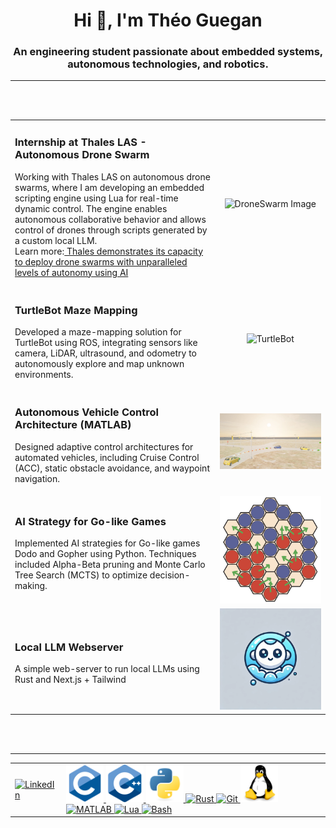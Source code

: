 <h1 align="center">Hi 👋, I'm Théo Guegan</h1>
<h3 align="center">An <b>engineering student</b> passionate about <b>embedded systems</b>, <b>autonomous technologies</b>, and <b>robotics</b>.</h3>

---

<br>
<br>

<table align="center">
    <tr>
        <td style="width: 65%;">
            <h3>Internship at Thales LAS - Autonomous Drone Swarm</h3>
            <p>
                Working with Thales LAS on autonomous drone swarms, where I am developing an embedded scripting engine using Lua for real-time dynamic control.
                The engine enables autonomous collaborative behavior and allows control of drones through scripts generated by a custom local LLM.
                <br>Learn more:<a href="https://www.thalesgroup.com/en/worldwide/defence-and-security/press_release/thales-demonstrates-its-capacity-deploy-drone-swarms" target="_blank">
                    Thales demonstrates its capacity to deploy drone swarms with unparalleled levels of autonomy using AI
                </a>
            </p>
        </td>
        <td style="text-align: center;">
            <img src="https://www.thalesgroup.com/sites/default/files/prezly/images/Design%20sans%20titre%20%281%29_0.png" alt="DroneSwarm Image" style="width: auto; object-fit: cover;">
        </td>
    </tr>
    <tr>
        <td style="width: 65%;">
            <h3>TurtleBot Maze Mapping</h3>
            <p>
                Developed a maze-mapping solution for TurtleBot using ROS, integrating sensors like camera, LiDAR, ultrasound, and odometry to autonomously explore and map unknown environments.
            </p>
        </td>
        <td style="text-align: center;">
            <img src="https://robodyne-services.com/wp-content/uploads/2021/10/turtlebot3.png" alt="TurtleBot" style="width: auto; object-fit: cover;">
        </td>
    </tr>
    <tr>
        <td style="width: 65%;">
            <h3>Autonomous Vehicle Control Architecture (MATLAB)</h3>
            <p>
                Designed adaptive control architectures for automated vehicles, including Cruise Control (ACC), static obstacle avoidance, and waypoint navigation.
            </p>
        </td>
        <td style="text-align: center;">
            <img src="https://github.com/theguega/Autonomous-Vehicles-Decisions-Control/blob/main/doc/doc1.jpg?raw=true" alt="Project Image" style="width: auto; object-fit: cover;">
        </td>
    </tr>
    <tr>
        <td style="width: 65%;">
            <h3>AI Strategy for Go-like Games</h3>
            <p>
                Implemented AI strategies for Go-like games Dodo and Gopher using Python. Techniques included Alpha-Beta pruning and Monte Carlo Tree Search (MCTS) to optimize decision-making.
            </p>
        </td>
        <td style="text-align: center;">
            <img src="https://github.com/theguega/AI-for-Go-like-game/blob/main/doc/dodo.jpg?raw=true" alt="Project Image" style="max-width: 100%; height: auto; object-fit: cover;">
        </td>
    </tr>
    <tr>
        <td style="width: 65%;">
            <h3>Local LLM Webserver</h3>
            <p>
                A simple web-server to run local LLMs using Rust and Next.js + Tailwind
            </p>
        </td>
        <td style="text-align: center;">
            <a href="https://github.com/theguega/Local-LLM-WebServer"><img src="https://github.com/theguega/Local-LLM-WebServer/blob/main/frontend/public/favico.png" alt="Project Image" style="max-width: 100%; height: auto; object-fit: cover;"></a>
        </td>
    </tr>
</table>

<br>
<br>

---
<table align=center style="width: 100%;">
    <tr>
        <td>
            <a href="https://linkedin.com/in/guegan-theo" target="_blank">
                <img src="https://img.icons8.com/ios-filled/50/000000/linkedin.png" alt="LinkedIn" width="60" height="60"/>
            </a>
        </td>
        <td>
            <a href="https://www.cprogramming.com/" target="_blank">
                <img src="https://raw.githubusercontent.com/devicons/devicon/master/icons/c/c-original.svg" alt="C" width="60" height="60"/>
            </a>
            <a href="https://www.w3schools.com/cpp/" target="_blank">
                <img src="https://raw.githubusercontent.com/devicons/devicon/master/icons/cplusplus/cplusplus-original.svg" alt="C++" width="60" height="60"/>
            </a>
            <a href="https://www.python.org" target="_blank">
                <img src="https://raw.githubusercontent.com/devicons/devicon/master/icons/python/python-original.svg" alt="Python" width="60" height="60"/>
            </a>
            <a href="https://www.rust-lang.org" target="_blank">
                <img src="https://static-00.iconduck.com/assets.00/rust-icon-2048x2048-lfzjbuc7.png" alt="Rust" width="60" height="60"/>
            </a>
            <a href="https://git-scm.com/" target="_blank">
                <img src="https://www.vectorlogo.zone/logos/git-scm/git-scm-icon.svg" alt="Git" width="60" height="60"/>
            </a>
            <a href="https://www.linux.org/" target="_blank">
                <img src="https://raw.githubusercontent.com/devicons/devicon/master/icons/linux/linux-original.svg" alt="Linux" width="60" height="60"/>
            </a>
            <a href="https://www.mathworks.com/" target="_blank">
                <img src="https://upload.wikimedia.org/wikipedia/commons/2/21/Matlab_Logo.png" alt="MATLAB" width="60" height="60"/>
            </a>
            <a href="https://www.lua.org/" target="_blank">
                <img src="https://upload.wikimedia.org/wikipedia/commons/c/cf/Lua-Logo.svg" alt="Lua" width="60" height="60"/>
            </a>
            <a href="https://www.gnu.org/savannah-checkouts/gnu/bash/manual/bash.html" target="_blank">
                <img src="https://encrypted-tbn0.gstatic.com/images?q=tbn:ANd9GcS2KKbij-vaM7uwKs7w7uRV3OGczoTnecAhpg&s" alt="Bash" width="60" height="60"/>
            </a>
        </td>
    </tr>
</table>

<!-- Put a lot of effort in this README, hope you will enjoy :) -->
